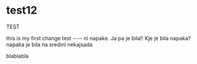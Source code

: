 # test12
TEST

this is my first change test ---- ni napake. Ja pa je bila!!
Kje je bila napaka? napaka je bila na sredini nekajsada

blablabla

